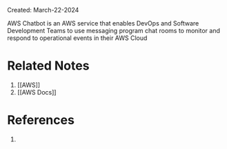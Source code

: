 Created: March-22-2024

AWS Chatbot is an AWS service that enables DevOps and Software Development Teams to use messaging program chat rooms to monitor and respond to operational events in their AWS Cloud
# Related Notes

1. [[AWS]]
2. [[AWS Docs]]
# References

1. 